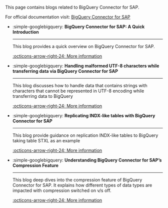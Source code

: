 This page contains blogs related to BigQuery Connector for SAP.

For official documentation visit: [BigQuery Connector for SAP](https://cloud.google.com/solutions/sap/docs/bq-connector/latest/all-guides)

<div class="grid cards" markdown>

- :simple-googlebigquery: **BigQuery Connector for SAP: A Quick Introduction**

    ---
    This blog provides a quick overview on BigQuery Connector for SAP.

    [:octicons-arrow-right-24: More information](https://medium.com/google-cloud/bigquery-connector-for-sap-a-quick-introduction-9c41db8590e7)

- :simple-googlebigquery: **Handling malformed UTF-8 characters while transferring data via BigQuery Connector for SAP**

    ---
    This blog discusses how to handle data that contains strings with characters that cannot be represented in UTF-8 encoding while transferring data to BigQuery

    [:octicons-arrow-right-24: More information](https://medium.com/@satishinamdar/handling-malformed-utf-8-characters-while-transferring-data-via-bigquery-connector-for-sap-7e3b908e0e0e)

- :simple-googlebigquery: **Replicating INDX-like tables with BigQuery Connector for SAP**

    ---
    This blog provide guidance on replication INDX-like tables to BigQuery taking table STXL as an example
    
    [:octicons-arrow-right-24: More information](https://medium.com/google-cloud/replicating-indx-like-tables-with-bigquery-connector-for-sap-3604a5bbd3b2)

- :simple-googlebigquery: **Understanding BigQuery Connector for SAP’s Compression Feature**

    ---
    This blog deep dives into the compression feature of BigQuery Connector for SAP. It explains how different types of data types are impacted with compression switched on v/s off.

    [:octicons-arrow-right-24: More information](https://medium.com/google-cloud/understanding-bigquery-connector-for-saps-compression-feature-969a438c668d)

</div>